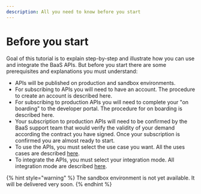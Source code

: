 ```yaml
---
description: All you need to know before you start
---
```


# Before you start

Goal of this tutorial is to explain step-by-step and illustrate how you can use and integrate the BaaS APIs. But before you start there are some prerequisites and explanations you must understand:

* APIs will be published on production and sandbox environments.
* For subscribing to APIs you will need to have an account. The procedure to create an account is described here.
* For subscribing to production APIs you will need to complete your "on boarding" to the developer portal. The procedure for on boarding is described here.
* Your subscription to production APIs will need to be confirmed by the BaaS support team that would verify the validity of your demand according the contract you have signed. Once your subscription is confirmed you are almost ready to start.
* To use the APIs, you must select the use case you want. All the uses cases are described [here](broken-reference).
* To integrate the APIs, you must select your integration mode. All integration mode are described [here](broken-reference).   &#x20;

{% hint style="warning" %}
The sandbox environment is not yet available. It will be delivered very soon.
{% endhint %}

